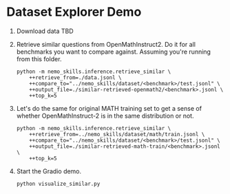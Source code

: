 # Dataset Explorer Demo

1. Download data TBD
2. Retrieve similar questions from OpenMathInstruct2. Do it for all benchmarks you want to compare against.
   Assuming you're running from this folder.

   ```
   python -m nemo_skills.inference.retrieve_similar \
       ++retrieve_from=./data.jsonl \
       ++compare_to="../nemo_skills/dataset/<benchmark>/test.jsonl" \
       ++output_file=./similar-retrieved-openmath2/<benchmark>.jsonl \
       ++top_k=5
   ```

3. Let's do the same for original MATH training set to get a sense of whether OpenMathInstruct-2 is in the same
   distribution or not.

   ```
   python -m nemo_skills.inference.retrieve_similar \
       ++retrieve_from=../nemo_skills/dataset/math/train.jsonl \
       ++compare_to="../nemo_skills/dataset/<benchmark>/test.jsonl" \
       ++output_file=./similar-retrieved-math-train/<benchmark>.jsonl \
       ++top_k=5
   ```

4. Start the Gradio demo.

   ```
   python visualize_similar.py
   ```